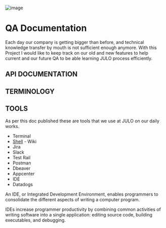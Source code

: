 ![image](https://user-images.githubusercontent.com/52643844/75962234-f645f600-5ef5-11ea-8270-55e2bfe9f0ae.png)



# QA Documentation

Each day our company is getting bigger than before, and technical knowledge transfer by mouth is not sufficient enough anymore. With this Project I would like to keep track on our old and new features to help current and our future QA to be able learning JULO process efficiently.


## API DOCUMENTATION

## TERMINOLOGY


## TOOLS
As per  this doc published these are tools that we use at JULO on our daily works.

* Terminal 
* [Shell](https://github.com/ryanjulofinance/QADOCS/wiki/TOOLS#shell) - Wiki
* Jira
* Slack
* Test Rail
* Postman
* Dbeaver
* Appcenter
* IDE
* Datadogs





An IDE, or Integrated Development Environment, enables programmers to consolidate the different aspects of writing a computer program.

IDEs increase programmer productivity by combining common activities of writing software into a single application: editing source code, building executables, and debugging.


